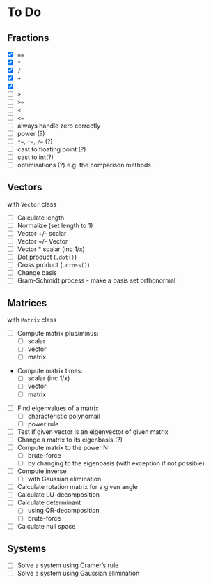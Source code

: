 # To Do

## Fractions
- [x] `==`
- [x] `*`
- [x] `/`
- [x] `+`
- [x] `-`
- [ ] `>`
- [ ] `>=`
- [ ] `<`
- [ ] `<=`
- [ ] always handle zero correctly
- [ ] power (?)
- [ ] `*=`, `+=`, `/=` (?)
- [ ] cast to floating point (?)
- [ ] cast to int(?)
- [ ] optimisations (?) e.g. the comparison methods

## Vectors
with `Vector` class
- [ ] Calculate length 
- [ ] Normalize (set length to 1)
- [ ] Vector +/- scalar
- [ ] Vector +/- Vector
- [ ] Vector * scalar (inc 1/x)
- [ ] Dot product (`.dot()`)
- [ ] Cross product (`.cross()`)
- [ ] Change basis
- [ ] Gram-Schmidt process - make a basis set orthonormal  

## Matrices
with `Matrix` class
- [ ] Compute matrix plus/minus:
  - [ ] scalar
  - [ ] vector
  - [ ] matrix
- Compute matrix times:
  - [ ] scalar (inc 1/x)
  - [ ] vector
  - [ ] matrix
- [ ] Find eigenvalues of a matrix
  - [ ] characteristic polynomail
  - [ ] power rule
- [ ] Test if given vector is an eigenvector of given matrix
- [ ] Change a matrix to its eigenbasis (?)
- [ ] Compute matrix to the power N:
  - [ ] brute-force
  - [ ] by changing to the eigenbasis (with exception if not possible)
- [ ] Compute inverse
  - [ ] with Gaussian elimination
- [ ] Calculate rotation matrix for a given angle
- [ ] Calculate LU-decomposition
- [ ] Calculate determinant
  - [ ] using QR-decomposition
  - [ ] brute-force
- [ ] Calculate null space
  
## Systems
- [ ] Solve a system using Cramer’s rule
- [ ] Solve a system using Gaussian elimination
